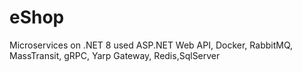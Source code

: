 # eShop
Microservices on .NET 8 used ASP.NET Web API, Docker, RabbitMQ, MassTransit, gRPC, Yarp Gateway, Redis,SqlServer
